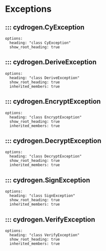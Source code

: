 # Exceptions

## ::: cydrogen.CyException
    options:
      heading: "class CyException"
      show_root_heading: true

## ::: cydrogen.DeriveException
    options:
      heading: "class DeriveException"
      show_root_heading: true
      inherited_members: true

## ::: cydrogen.EncryptException
    options:
      heading: "class EncryptException"
      show_root_heading: true
      inherited_members: true

## ::: cydrogen.DecryptException
    options:
      heading: "class DecryptException"
      show_root_heading: true
      inherited_members: true

## ::: cydrogen.SignException
    options:
      heading: "class SignException"
      show_root_heading: true
      inherited_members: true

## ::: cydrogen.VerifyException
    options:
      heading: "class VerifyException"
      show_root_heading: true
      inherited_members: true
